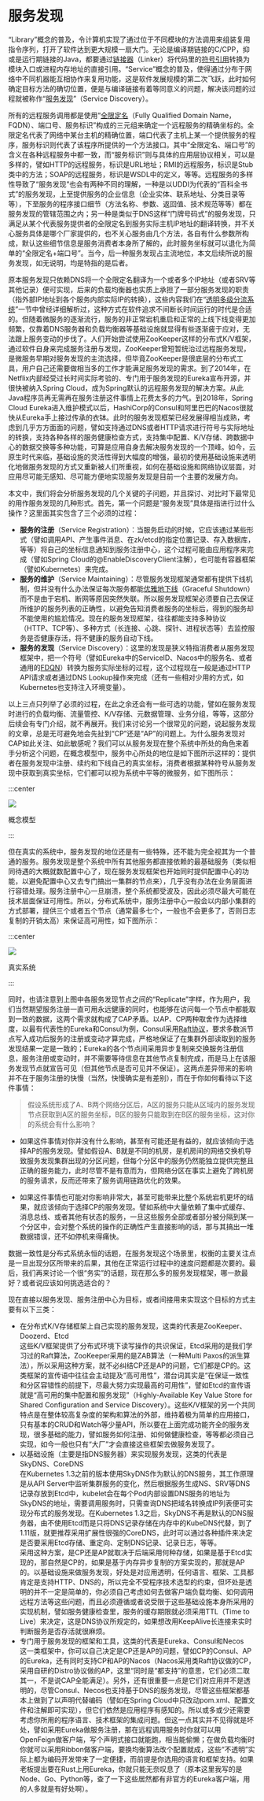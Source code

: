 # 服务发现

“Library”概念的普及，令计算机实现了通过位于不同模块的方法调用来组装复用指令序列，打开了软件达到更大规模一扇大门。无论是编译期链接的C/CPP，抑或是运行期链接的Java，都要通过[链接器](https://en.wikipedia.org/wiki/Linker_(computing))（Linker）将代码里的[符号引用](https://en.wikipedia.org/wiki/Debug_symbol)转换为模块入口或进程内存地址的直接引用。“Service”概念的普及，使得通过分布于网络中不同机器能互相协作来复用功能，这是软件发展规模的第二次飞跃，此时如何确定目标方法的确切位置，便是与编译链接有着等同意义的问题，解决该问题的过程就被称作“[服务发现](https://en.wikipedia.org/wiki/Service_discovery)”（Service Discovery）。

所有的远程服务调用都是使用“[全限定名](https://en.wikipedia.org/wiki/Fully_qualified_domain_name)（Fully Qualified Domain Name，FQDN）、端口号、服务标识”构成的三元组来确定一个远程服务的精确坐标的。全限定名代表了网络中某台主机的精确位置，端口代表了主机上某一个提供服务的程序，服务标识则代表了该程序所提供的一个方法接口。其中“全限定名、端口号”的含义在各种远程服务中都一致，而“服务标识”则与具体的应用层协议相关，可以是多样的，譬如HTTP的远程服务，标识是URL地址；RMI的远程服务，标识是Stub类中的方法；SOAP的远程服务，标识是WSDL中的定义，等等。远程服务的多样性导致了“服务发现”也会有两种不同的理解，一种是以UDDI为代表的“百科全书式”的服务发现，上至提供服务的企业信息（企业实体、联系地址、分类目录等等），下至服务的程序接口细节（方法名称、参数、返回值、技术规范等等）都在服务发现的管辖范围之内；另一种是类似于DNS这样“门牌号码式”的服务发现，只满足从某个代表服务提供者的全限定名到服务实际主机IP地址的翻译转换，并不关心服务具体是哪个厂家提供的，也不关心服务由几个方法，各自有什么参数所构成，默认这些细节信息是服务消费者本身所了解的，此时服务坐标就可以退化为简单的“全限定名+端口号”。当今，后一种服务发现占主流地位，本文后续所说的服务发现，如无说明，均是特指的是后者。

原本服务发现只依赖DNS将一个全限定名翻译为一个或者多个IP地址（或者SRV等其他记录）便可实现，后来的负载均衡器也实质上承担了一部分服务发现的职责（指外部IP地址到各个服务内部实际IP的转换），这些内容我们在“[透明多级分流系统](/architect-perspective/general-architecture/diversion-system/)”一节中曾经详细解析过，这种方式在软件追求不间断长时间运行的时代是合适的。但随着微服务的逐渐流行，服务的非正常宕机重启和正常的上线下线变得更加频繁，仅靠着DNS服务器和负载均衡器等基础设施就显得有些逐渐疲于应对，无法跟上服务变动的步伐了。人们开始尝试使用ZooKeeper这样的分布式K/V框架，通过软件自身来完成服务注册与发现，ZooKeeper曾短暂统治过远程服务发现，是微服务早期对服务发现的主流选择，但毕竟ZooKeeper是很底层的分布式工具，用户自己还需要做相当多的工作才能满足服务发现的需求。到了2014年，在Netflix内部经受过长时间实际考验的、专门用于服务发现的Eureka宣布开源，并很快被纳入Spring Cloud，成为Spring默认的远程服务发现的解决方案。从此Java程序员再无需再在服务注册这件事情上花费太多的力气。到2018年，Spring Cloud Eureka进入维护模式以后，HashiCorp的Consul和阿里巴巴的Nacos很就快从Eureka手上接过传承的衣钵。此时的服务发现框架已经发展得相当成熟，考虑到几乎方方面面的问题，譬如支持通过DNS或者HTTP请求进行符号与实际地址的转换，支持各种各样的服务健康检查方式，支持集中配置、K/V存储、跨数据中心的数据交换等多种功能，可算是应用自身去解决服务发现的一个顶峰。如今，云原生时代来临，基础设施的灵活性得到大幅度的增强，最初的使用基础设施来透明化地做服务发现的方式又重新被人们所重视，如何在基础设施和网络协议层面，对应用尽可能无感知、尽可能方便地实现服务发现是目前一个主要的发展方向。

本文中，我们将会分析服务发现的几个关键的子问题，并且探讨、对比时下最常见的用作服务发现的几种形式。首先，第一个问题是“服务发现”具体是指进行过什么操作？这里面其实包含了三个必须的过程：

- **服务的注册**（Service Registration）：当服务启动的时候，它应该通过某些形式（譬如调用API、产生事件消息、在zk/etcd的指定位置记录、存入数据库，等等）将自己的坐标信息通知到服务注册中心，这个过程可能由应用程序来完成（譬如Spring Cloud的@EnableDiscoveryClient注解），也可能有容器框架（譬如Kubernetes）来完成。
- **服务的维护**（Service Maintaining）：尽管服务发现框架通常都有提供下线机制，但并没有什么办法保证每次服务都能[优雅地下线](https://whatis.techtarget.com/definition/graceful-shutdown-and-hard-shutdown)（Graceful Shutdown）而不是由于宕机、断网等原因突然失联。所以服务发现框架必须要自己去保证所维护的服务列表的正确性，以避免告知消费者服务的坐标后，得到的服务却不能使用的尴尬情况。现在的服务发现框架，往往都能支持多种协议（HTTP、TCP等）、多种方式（长连接、心跳、探针、进程状态等）去监控服务是否健康存活，将不健康的服务自动下线。
- **服务的发现**（Service Discovery）：这里的发现是狭义特指消费者从服务发现框架中，把一个符号（譬如Eureka中的ServiceID、Nacos中的服务名、或者通用的[FDQN](https://en.wikipedia.org/wiki/Fully_qualified_domain_name)）转换为服务实际坐标的过程，这个过程现在一般是通过HTTP API请求或者通过DNS Lookup操作来完成（还有一些相对少用的方式，如Kubernetes也支持注入环境变量）。

以上三点只列举了必须的过程，在此之余还会有一些可选的功能，譬如在服务发现时进行的负载均衡、流量管控、K/V存储、元数据管理、业务分组，等等，这部分后续会有专门介绍，就不再展开。我们来讨论另一个很常见的问题，说起服务发现的文章，总是无可避免地会先扯到“CP”还是“AP”的问题上。为什么服务发现对CAP如此关注、如此敏感呢？我们可以从服务发现在整个系统中所处的角色来着手分析这个问题，在概念模型中，服务中心所处的地位是如下图所示这样的：提供者在服务发现中注册、续约和下线自己的真实坐标，消费者根据某种符号从服务发现中获取到真实坐标，它们都可以视为系统中平等的微服务，如下图所示：

:::center

![](./images/sd1.png)

概念模型

:::

但在真实的系统中，服务发现的地位还是有一些特殊，还不能为完全视其为一个普通的服务。服务发现是整个系统中所有其他服务都直接依赖的最基础服务（类似相同待遇的大概就数配置中心了，现在服务发现框架也开始同时提供配置中心的功能，以避免配置中心又去专门搞出一集群的节点来），几乎没有办法在业务层面进行容错处理。服务注册中心一旦崩溃，整个系统都受波及，因此必须尽最大可能在技术层面保证可用性。所以，分布式系统中，服务注册中心一般会以内部小集群的方式部署，提供三个或者五个节点（通常最多七个，一般也不会更多了，否则日志复制的开销太高）来保证高可用性，如下图所示：

:::center

![](./images/sd2.png)

真实系统

:::

同时，也请注意到上图中各服务发现节点之间的“Replicate”字样，作为用户，我们当然期望服务注册一直可用永远健康的同时，也能够在访问每一个节点中都能取到一致的数据，这两个需求就构成了CAP矛盾。以AP、CP两种取舍作为选择维度，以最有代表性的Eureka和Consul为例，Consul采用[Raft协议](/distribution/consensus/raft.html)，要求多数派节点写入成功后服务的注册或变动才算完成，严格地保证了在集群外部读取到的服务发现结果一定是一致的；Eureka的各个节点间采用异步复制来交换服务注册信息，服务注册或变动时，并不需要等待信息在其他节点复制完成，而是马上在该服务发现节点就宣告可见（但其他节点是否可见并不保证）。这两点差异带来的影响并不在于服务注册的快慢（当然，快慢确实是有差别），而在于你如何看待以下这件事情：

> 假设系统形成了A、B两个网络分区后，A区的服务只能从区域内的服务发现节点获取到A区的服务坐标，B区的服务只能取到在B区的服务坐标，这对你的系统会有什么影响？

- 如果这件事情对你并没有什么影响，甚至有可能还是有益的，就应该倾向于选择AP的服务发现。譬如假设A、B就是不同的机房，是机房间的网络交换机导致服务发现集群出现的分区问题，但每个分区中的服务仍然能独立提供完整且正确的服务能力，此时尽管不是有意而为，但网络分区在事实上避免了跨机房的服务请求，反而还带来了服务调用链路优化的效果。

- 如果这件事情也可能对你影响非常大，甚至可能带来比整个系统宕机更坏的结果，就应该倾向于选择CP的服务发现。譬如系统中大量依赖了集中式缓存、消息总线、或者其他有状态的服务，一旦这些服务全部或者部分被分隔到某一个分区中，会对整个系统的操作的正确性产生直接影响的话，那与其搞出一堆数据错误，还不如停机来得痛快。

数据一致性是分布式系统永恒的话题，在服务发现这个场景里，权衡的主要关注点是一旦出现分区所带来的后果，其他在正常运行过程中的速度问题都是次要的。最后，我们再来讨论一个很“务实”的话题，现在那么多的服务发现框架，哪一款最好？或者说应该如何挑选适合的？

现在直接以服务发现、服务注册中心为目标，或者间接用来实现这个目标的方式主要有以下三类：

- 在分布式K/V存储框架上自己实现的服务发现，这类的代表是ZooKeeper、Doozerd、Etcd<br/>这些K/V框架提供了分布式环境下读写操作的共识保证，Etcd采用的是我们学习过的Raft算法，ZooKeeper采用的是ZAB算法（一种Multi Paxos的派生算法），所以采用这种方案，就不必纠结CP还是AP的问题，它们都是CP的。这类框架的宣传语中往往会主动提及“高可用性”，潜台词其实是“在保证一致性和分区容错性的前提下，尽最大努力实现最高的可用性”，譬如Etcd的宣传语就是“高可用的集中配置和服务发现”（Highly-Available Key Value Store for Shared Configuration and Service Discovery）。这些K/V框架的另一个共同特点是在整体较高复杂度的架构和算法的外部，维持着极为简单的应用接口，只有基本的CRUD和Watch等少量API，所以要在上面完成功能齐全的服务发现，很多基础的能力，譬如服务如何注册、如何做健康检查，等等都必须自己实现，如今一般也只有“大厂”才会直接这些框架去做服务发现了。
- 以基础设施（主要是指DNS服务器）来实现服务发现，这类的代表是SkyDNS、CoreDNS<br/>在Kubernetes 1.3之前的版本使用SkyDNS作为默认的DNS服务，其工作原理是从API Server中监听集群服务的变化，然后根据服务生成NS、SRV等DNS记录存放到Etcd中，kubelet会在每个Pod内部设置DNS服务的地址为SkyDNS的地址，需要调用服务时，只需查询DNS把域名转换成IP列表便可实现分布式的服务发现。在Kubernetes 1.3之后，SkyDNS不再是默认的DNS服务器，由不使用Etcd而是只将DNS记录存储在内存中的KubeDNS代替，到了1.11版，就更推荐采用扩展性很强的CoreDNS，此时可以通过各种插件来决定是否要采用Etcd存储、重定向、定制DNS记录、记录日志，等等。<br/>采用这种方案，是CP还是AP就取决于后端采用何种存储，如果是基于Etcd实现的，那自然是CP的，如果是基于内存异步复制的方案实现的，那就是AP的。以基础设施来做服务发现，好处是对应用透明，任何语言、框架、工具都肯定是支持HTTP、DNS的，所以完全不受程序技术选型的约束，但坏处是透明的并不一定是简单的，你必须自己考虑如何去做客户端负载均衡、如何调用远程方法等这些问题，而且必须遵循或者说受限于这些基础设施本身所采用的实现机制，譬如服务健康检查里，服务的缓存期限就必须采用TTL（Time to Live）来决定，这是DNS协议所规定的，如果想改用KeepAlive长连接来实时判断服务是否存活就很麻烦。
- 专门用于服务发现的框架和工具，这类的代表是Eureka、Consul和Necos<br/>这一类框架中，你可以自己决定是CP还是AP的问题，譬如CP的Consul、AP的Eureka，还有同时支持CP和AP的Nacos（Nacos采用类Raft协议做的CP，采用自研的Distro协议做的AP，这里“同时是“都支持”的意思，它们必须二取其一，不是说CAP全能满足）。另外，还有很重要一点是它们对应用并不是透明的，尽管Consul、Necos也支持基于DNS的服务发现，尽管这些框架都基本上做到了以声明代替编码（譬如在Spring Cloud中只改动pom.xml、配置文件和注解即可实现），但它们依然是应用程序有感知的。所以或多或少还需要考虑你所用的程序语言、技术框架的集成问题。但这一点其实并不见得就是坏处，譬如采用Eureka做服务注册，那在远程调用服务时你就可以用OpenFeign做客户端，写个声明式接口就能跑，相当能偷懒；在做负载均衡时你就可以采用Ribbon做客户端，要换均衡算法改个配置就成，这些“不透明”实际上都为编码开发带来了一定便捷，而前提是你选用的语言和框架支持。如果老板提出要在Rust上用Eureka，你就只能无奈叹息了（原本这里我写的是Node、Go、Python等，查了一下这些居然都有非官方的Eureka客户端，用的人多就是有好处啊）。